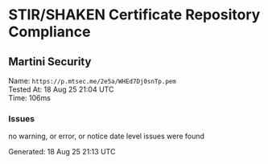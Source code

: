# STIR/SHAKEN Certificate Repository Compliance

## Martini Security

Name: `https://p.mtsec.me/2e5a/WHEd7Dj0snTp.pem`\
Tested At: 18 Aug 25 21:04 UTC\
Time: 106ms

### Issues

no warning, or error, or notice date level issues were found

Generated: 18 Aug 25 21:13 UTC